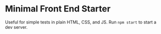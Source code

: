 # Minimal Front End Starter

Useful for simple tests in plain HTML, CSS, and JS. Run `npm start` to start a dev server.
